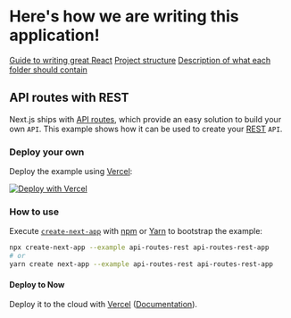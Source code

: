 # Here's how we are writing this application!

[Guide to writing great React](https://medium.com/swlh/how-to-write-great-react-c4f23f2f3f4f)
[Project structure](https://dev.to/vadorequest/a-2021-guide-about-structuring-your-next-js-project-in-a-flexible-and-efficient-way-472)
[Description of what each folder should contain](https://sergiodxa.com/articles/next-file-structure/)

## API routes with REST

Next.js ships with [API routes](https://github.com/vercel/next.js#api-routes), which provide an easy solution to build your own `API`. This example shows how it can be used to create your [REST](https://en.wikipedia.org/wiki/Representational_state_transfer) `API`.

### Deploy your own

Deploy the example using [Vercel](https://vercel.com?utm_source=github&utm_medium=readme&utm_campaign=next-example):

[![Deploy with Vercel](https://vercel.com/button)](https://vercel.com/new/git/external?repository-url=https://github.com/vercel/next.js/tree/canary/examples/api-routes-rest&project-name=api-routes-rest&repository-name=api-routes-rest)

### How to use

Execute [`create-next-app`](https://github.com/vercel/next.js/tree/canary/packages/create-next-app) with [npm](https://docs.npmjs.com/cli/init) or [Yarn](https://yarnpkg.com/lang/en/docs/cli/create/) to bootstrap the example:

```bash
npx create-next-app --example api-routes-rest api-routes-rest-app
# or
yarn create next-app --example api-routes-rest api-routes-rest-app
```

#### Deploy to Now

Deploy it to the cloud with [Vercel](https://vercel.com/new?utm_source=github&utm_medium=readme&utm_campaign=next-example) ([Documentation](https://nextjs.org/docs/deployment)).
